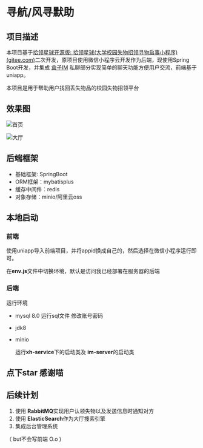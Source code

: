 # 寻航/风寻默助

## 项目描述

本项目基于[拾领星球开源版: 拾领星球(大学校园失物招领寻物启事小程序) (gitee.com)](https://gitee.com/sbuds/lost-planet-opend)二次开发，原项目使用微信小程序云开发作为后端，现使用Spring Boot开发，并集成  [盒子IM](https://gitee.com/bluexsx/box-im) 私聊部分实现简单的聊天功能方便用户交流，前端基于 uniapp。

本项目是用于帮助用户找回丢失物品的校园失物招领平台

## 效果图

![首页](../../../笔记/typora/note/java系列/images/README/首页.png)

![大厅](../../../笔记/typora/note/java系列/images/README/大厅.png)

## 后端框架

- 基础框架: SpringBoot
- ORM框架：mybatisplus
- 缓存中间件：redis
- 对象存储：minio/阿里云oss

## 本地启动

### 前端

使用uniapp导入前端项目，并将appid换成自己的，然后选择在微信小程序运行即可。

在**env.js**文件中切换环境，默认是访问我已经部署在服务器的后端

### 后端

运行环境

- mysql 8.0 运行sql文件 修改账号密码

- jdk8

- minio

  运行**xh-service**下的启动类及 **im-server**的启动类

##  点下star 感谢喵

## 后续计划

1. 使用 **RabbitMQ**实现用户认领失物以及发送信息时通知对方
2. 使用 **ElasticSearch**作为大厅搜索引擎
3. 集成后台管理系统

（ but不会写前端 O.o )